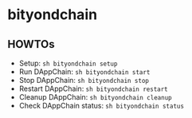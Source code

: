# bityondchain


## HOWTOs 

- Setup: ```sh bityondchain setup```
- Run DAppChain: ```sh bityondchain start```
- Stop DAppChain: ```sh bityondchain stop```
- Restart DAppChain: ```sh bityondchain restart```
- Cleanup DAppChain: ```sh bityondchain cleanup```
- Check DAppChain status: ```sh bityondchain status```


